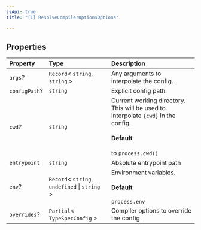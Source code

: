 ```yaml
---
jsApi: true
title: "[I] ResolveCompilerOptionsOptions"

---
```

## Properties

| Property | Type | Description |
| :------ | :------ | :------ |
| `args`? | `Record`< `string`, `string` \> | Any arguments to interpolate the config. |
| `configPath`? | `string` | Explicit config path. |
| `cwd`? | `string` | Current working directory. This will be used to interpolate `{cwd}` in the config.<br /><br />**Default**<br /><br />to `process.cwd()` |
| `entrypoint` | `string` | Absolute entrypoint path |
| `env`? | `Record`< `string`, `undefined` \| `string` \> | Environment variables.<br /><br />**Default**<br /><br />` process.env ` |
| `overrides`? | `Partial`< `TypeSpecConfig` \> | Compiler options to override the config |
